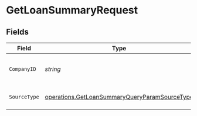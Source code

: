 # GetLoanSummaryRequest


## Fields

| Field                                                                                                                 | Type                                                                                                                  | Required                                                                                                              | Description                                                                                                           | Example                                                                                                               |
| --------------------------------------------------------------------------------------------------------------------- | --------------------------------------------------------------------------------------------------------------------- | --------------------------------------------------------------------------------------------------------------------- | --------------------------------------------------------------------------------------------------------------------- | --------------------------------------------------------------------------------------------------------------------- |
| `CompanyID`                                                                                                           | *string*                                                                                                              | :heavy_check_mark:                                                                                                    | Unique identifier for a company.                                                                                      | 8a210b68-6988-11ed-a1eb-0242ac120002                                                                                  |
| `SourceType`                                                                                                          | [operations.GetLoanSummaryQueryParamSourceType](../../../pkg/models/operations/getloansummaryqueryparamsourcetype.md) | :heavy_check_mark:                                                                                                    | Data source type.                                                                                                     |                                                                                                                       |